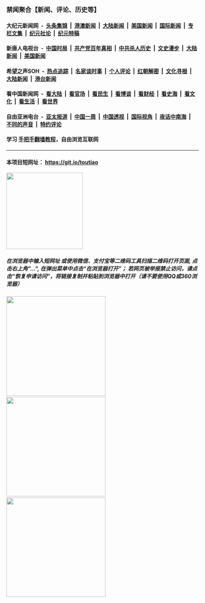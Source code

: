 ### 禁闻聚合【新闻、评论、历史等】

#### 大纪元新闻网 &nbsp;-&nbsp; [头条集锦](indexes/E头条集锦.md?t=02081033) &nbsp;|&nbsp; [港澳新闻](indexes/E港澳新闻.md?t=02081033)  &nbsp;|&nbsp; [大陆新闻](indexes/E大陆新闻.md?t=02081033) &nbsp;|&nbsp; [美国新闻](indexes/E美国新闻.md?t=02081033) &nbsp;|&nbsp; [国际新闻](indexes/E国际新闻.md?t=02081033) &nbsp;|&nbsp; [专栏文集](indexes/E专栏文集.md?t=02081033) &nbsp;|&nbsp; [纪元社论](indexes/E纪元社论.md?t=02081033) &nbsp;|&nbsp; [纪元特稿](indexes/E纪元特稿.md?t=02081033) 

#### 新唐人电视台 &nbsp;-&nbsp; [中国时局](indexes/N中国时局.md?t=02081033) &nbsp;|&nbsp; [共产党百年真相](indexes/N共产党百年真相.md?t=02081033) &nbsp;|&nbsp; [中共杀人历史](indexes/N中共杀人历史.md?t=02081033) &nbsp;|&nbsp; [文史漫步](indexes/N文史漫步.md?t=02081033) &nbsp;|&nbsp; [大陆新闻](indexes/N大陆新闻.md?t=02081033) &nbsp;|&nbsp; [美国新闻](indexes/N美国新闻.md?t=02081033)

#### 希望之声SOH &nbsp;-&nbsp; [热点追踪](indexes/H热点追踪.md?t=02081033) &nbsp;|&nbsp; [名家谈时事](indexes/H名家谈时事.md?t=02081033) &nbsp;|&nbsp; [个人评论](indexes/H个人评论.md?t=02081033)  &nbsp;|&nbsp; [红朝解密](indexes/H红朝解密.md?t=02081033) &nbsp;|&nbsp; [文化寻根](indexes/H文化寻根.md?t=02081033) &nbsp;|&nbsp; [大陆新闻](indexes/H大陆新闻.md?t=02081033) &nbsp;|&nbsp; [港台新闻](indexes/H港台新闻.md?t=02081033)

#### 看中国新闻网 &nbsp;-&nbsp; [看大陆](indexes/S看大陆.md?t=02081033) &nbsp;|&nbsp; [看官场](indexes/S看官场.md?t=02081033) &nbsp;|&nbsp; [看民生](indexes/S看民生.md?t=02081033)  &nbsp;|&nbsp; [看博谈](indexes/S看博谈.md?t=02081033) &nbsp;|&nbsp; [看财经](indexes/S看财经.md?t=02081033) &nbsp;|&nbsp; [看史海](indexes/S看史海.md?t=02081033) &nbsp;|&nbsp; [看文化](indexes/S看文化.md?t=02081033) &nbsp;|&nbsp; [看生活](indexes/S看生活.md?t=02081033) &nbsp;|&nbsp; [看世界](indexes/S看世界.md?t=02081033)

#### 自由亚洲电台 &nbsp;-&nbsp; [亚太报道](indexes/R亚太报道.md?t=02081033) &nbsp;|&nbsp; [中国一周](indexes/R中国一周.md?t=02081033) &nbsp;|&nbsp; [中国透视](indexes/R中国透视.md?t=02081033)  &nbsp;|&nbsp; [国际视角](indexes/R国际视角.md?t=02081033) &nbsp;|&nbsp; [夜话中南海](indexes/R夜话中南海.md?t=02081033) &nbsp;|&nbsp; [不同的声音](indexes/R不同的声音.md?t=02081033) &nbsp;|&nbsp; [特约评论](indexes/R特约评论.md?t=02081033)

#### 学习 [手把手翻墙教程](https://github.com/gfw-breaker/guides/wiki)，自由浏览互联网

----

#### 本项目短网址： https://git.io/toutiao
<img src="https://raw.githubusercontent.com/gfw-breaker/banned-news/master/scripts/img/qr.png" width="200px"/>  

##### 在浏览器中输入短网址 或使用微信、支付宝等二维码工具扫描二维码打开页面, 点击右上角"...", 在弹出菜单中点击“在浏览器打开”； 若网页被举报禁止访问，请点击“恢复申请访问”，将链接复制并粘贴到浏览器中打开（请不要使用QQ或360浏览器）

<img src="https://raw.githubusercontent.com/gfw-breaker/banned-news/master/scripts/img/1.png" width="260px"/> &nbsp; <img src="https://raw.githubusercontent.com/gfw-breaker/banned-news/master/scripts/img/2.png" width="260px"/> &nbsp; <img src="https://raw.githubusercontent.com/gfw-breaker/banned-news/master/scripts/img/3.png" width="260px"/>
